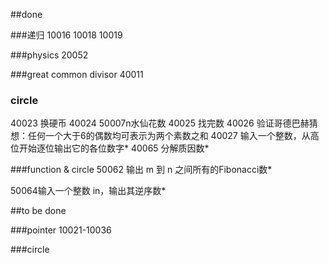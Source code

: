 ##done

###递归
10016
10018
10019

###physics
20052

###great common divisor
40011

### circle
40023 换硬币
40024 50007n水仙花数
40025 找完数
40026 验证哥德巴赫猜想：任何一个大于6的偶数均可表示为两个素数之和
40027 输入一个整数，从高位开始逐位输出它的各位数字*
40065 分解质因数*

###function & circle
50062 输出 m 到 n 之间所有的Fibonacci数*

50064输入一个整数 in，输出其逆序数*

##to be done

###pointer
10021-10036

###circle

